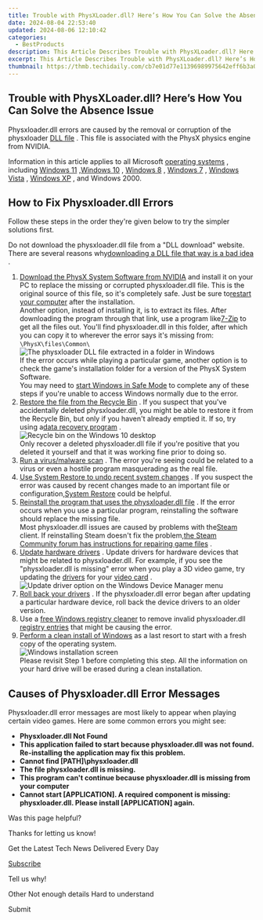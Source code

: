 ```yaml
---
title: Trouble with PhysXLoader.dll? Here’s How You Can Solve the Absence Issue
date: 2024-08-04 22:53:40
updated: 2024-08-06 12:10:42
categories:
  - BestProducts
description: This Article Describes Trouble with PhysXLoader.dll? Here’s How You Can Solve the Absence Issue
excerpt: This Article Describes Trouble with PhysXLoader.dll? Here’s How You Can Solve the Absence Issue
thumbnail: https://thmb.techidaily.com/cb7e01d77e11396989975642eff6b3a0f5621896796311364cd34b031c122e69.jpg
---
```


## Trouble with PhysXLoader.dll? Here’s How You Can Solve the Absence Issue
 Physxloader.dll errors are caused by the removal or corruption of the physxloader [DLL file](https://www.lifewire.com/what-is-a-dll-file-2625852) . This file is associated with the PhysX physics engine from NVIDIA.

 Information in this article applies to all Microsoft [operating systems](https://www.lifewire.com/operating-systems-2625912) , including [Windows 11](https://www.lifewire.com/windows-11-5188930) ,[Windows 10](https://www.lifewire.com/windows-10-2626217) , [Windows 8](https://www.lifewire.com/windows-8-2626235) , [Windows 7](https://www.lifewire.com/windows-7-2626265) , [Windows Vista](https://www.lifewire.com/windows-vista-2626311) , [Windows XP](https://www.lifewire.com/windows-xp-2626354) , and Windows 2000.

## How to Fix Physxloader.dll Errors

 Follow these steps in the order they're given below to try the simpler solutions first.

 Do not download the physxloader.dll file from a "DLL download" website. There are several reasons why[downloading a DLL file that way is a bad idea](https://www.lifewire.com/important-reasons-not-to-download-dll-files-2624455) .

1. [Download the PhysX System Software from NVIDIA](https://www.nvidia.com/en-us/drivers/physx/physx-9-21-0713-driver/) and install it on your PC to replace the missing or corrupted physxloader.dll file. This is the original source of this file, so it's completely safe. Just be sure to[restart your computer](https://www.lifewire.com/how-to-reboot-a-computer-2624568) after the installation.  
 Another option, instead of installing it, is to extract its files. After downloading the program through that link, use a program like[7-Zip](https://www.7-zip.org/) to get all the files out. You'll find physxloader.dll in this folder, after which you can copy it to wherever the error says it's missing from:  
 `\PhysX\files\Common\`  
![The physxloader DLL file extracted in a folder in Windows](https://www.lifewire.com/thmb/z6AjK2Fdi3W-_8lKiR-_gaDiDBE=/1500x0/filters:no_upscale():max_bytes(150000):strip_icc():format(webp)/physxloader-dll-file-5b31a73b29a44658b75893b9eb0ff13c.png)  
 If the error occurs while playing a particular game, another option is to check the game's installation folder for a version of the PhysX System Software.  
 You may need to [start Windows in Safe Mode](https://www.lifewire.com/how-do-i-start-windows-in-safe-mode-2624480) to complete any of these steps if you're unable to access Windows normally due to the error.
2. [Restore the file from the Recycle Bin](https://www.lifewire.com/how-to-restore-deleted-files-from-the-recycle-bin-2624515) . If you suspect that you've accidentally deleted physxloader.dll, you might be able to restore it from the Recycle Bin, but only if you haven't already emptied it. If so, try using a[data recovery program](https://www.lifewire.com/free-data-recovery-software-tools-2622893) .  
![Recycle bin on the Windows 10 desktop](https://www.lifewire.com/thmb/s5Z2YB-fL-dSbgEE-h-buDUr6ic=/1500x0/filters:no_upscale():max_bytes(150000):strip_icc():format(webp)/002_how-to-fix-physxloader-dll-not-found-or-missing-errors-2623904-deb166390f754113b284bb7952b86ae9.jpg)  
 Only recover a deleted physxloader.dll file if you're positive that you deleted it yourself and that it was working fine prior to doing so.
3. [Run a virus/malware scan](https://www.lifewire.com/properly-scan-your-computer-for-viruses-and-other-malware-2624526) . The error you're seeing could be related to a virus or even a hostile program masquerading as the real file.
4. [Use System Restore to undo recent system changes](https://www.lifewire.com/how-to-use-system-restore-in-windows-2626131) . If you suspect the error was caused by recent changes made to an important file or configuration,[System Restore](https://www.lifewire.com/what-is-system-restore-2626022) could be helpful.
5. [Reinstall the program that uses the physxloader.dll file](https://www.lifewire.com/what-is-the-proper-way-to-reinstall-a-software-program-2624478) . If the error occurs when you use a particular program, reinstalling the software should replace the missing file.  
 Most physxloader.dll issues are caused by problems with the[Steam](https://www.lifewire.com/what-is-steam-4177380) client. If reinstalling Steam doesn't fix the problem,[the Steam Community forum has instructions for repairing game files](https://steamcommunity.com/discussions/forum/1/412446292767270802/) .
6. [Update hardware drivers](https://www.lifewire.com/how-to-update-drivers-in-windows-2619214) . Update drivers for hardware devices that might be related to physxloader.dll. For example, if you see the "physxloader.dll is missing" error when you play a 3D video game, try updating the [drivers](https://www.lifewire.com/what-is-a-device-driver-2625796) for your [video card](https://www.lifewire.com/what-is-a-video-card-2618161) .  
![Update driver option on the Windows Device Manager menu](https://www.lifewire.com/thmb/itjj--Xx7lObudHbWtfx6WlaxmI=/1500x0/filters:no_upscale():max_bytes(150000):strip_icc():format(webp)/006_how-to-fix-physxloader-dll-not-found-or-missing-errors-2623904-cba6a78a5c2f41c0920e412aba4026c5.jpg)
7. [Roll back your drivers](https://www.lifewire.com/how-to-roll-back-a-driver-in-windows-2619217) . If the physxloader.dll error began after updating a particular hardware device, roll back the device drivers to an older version.
8. Use a [free Windows registry cleaner](https://www.lifewire.com/free-registry-cleaners-2626176) to remove invalid physxloader.dll [registry entries](https://www.lifewire.com/what-is-a-registry-key-2625999) that might be causing the error.
9. [Perform a clean install of Windows](https://www.lifewire.com/how-to-clean-install-windows-2624904) as a last resort to start with a fresh copy of the operating system.  
![Windows installation screen](https://www.lifewire.com/thmb/9AMmG4zWVZiG3nQaz2WtJBvOtZI=/1500x0/filters:no_upscale():max_bytes(150000):strip_icc():format(webp)/010_how-to-fix-physxloader-dll-not-found-or-missing-errors-2623904-7f4082e6d7514b1a8f97753b5ded8792.jpg)  
 Please revisit Step 1 before completing this step. All the information on your hard drive will be erased during a clean installation.

## Causes of Physxloader.dll Error Messages

 Physxloader.dll error messages are most likely to appear when playing certain video games. Here are some common errors you might see:

* **Physxloader.dll Not Found**
* **This application failed to start because physxloader.dll was not found. Re-installing the application may fix this problem.**
* **Cannot find \[PATH\]\\physxloader.dll**
* **The file physxloader.dll is missing.**
* **This program can't continue because physxloader.dll is missing from your computer**
* **Cannot start \[APPLICATION\]. A required component is missing: physxloader.dll. Please install \[APPLICATION\] again.**

Was this page helpful?

Thanks for letting us know!

 Get the Latest Tech News Delivered Every Day

[Subscribe](https://www.lifewire.com/#)

Tell us why!

 Other  Not enough details  Hard to understand

 Submit

<ins class="adsbygoogle"
     style="display:block"
     data-ad-format="autorelaxed"
     data-ad-client="ca-pub-7571918770474297"
     data-ad-slot="1223367746"></ins>



<ins class="adsbygoogle"
     style="display:block"
     data-ad-client="ca-pub-7571918770474297"
     data-ad-slot="8358498916"
     data-ad-format="auto"
     data-full-width-responsive="true"></ins>
